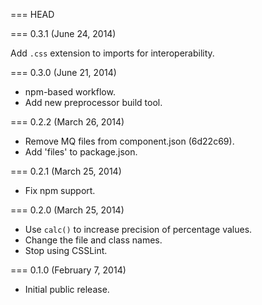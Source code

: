 === HEAD

=== 0.3.1 (June 24, 2014)

Add `.css` extension to imports for interoperability.

=== 0.3.0 (June 21, 2014)

* npm-based workflow.
* Add new preprocessor build tool.

=== 0.2.2 (March 26, 2014)

* Remove MQ files from component.json (6d22c69).
* Add 'files' to package.json.

=== 0.2.1 (March 25, 2014)

* Fix npm support.

=== 0.2.0 (March 25, 2014)

* Use `calc()` to increase precision of percentage values.
* Change the file and class names.
* Stop using CSSLint.

=== 0.1.0 (February 7, 2014)

* Initial public release.
